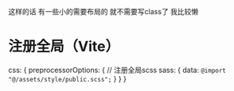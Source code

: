 这样的话 有一些小的需要布局的 就不需要写class了 我比较懒
# 注册全局（Vite）
  css: {
    preprocessorOptions: {
      // 注册全局scss
      sass: {
        data: `@import "@/assets/style/public.scss";`
      }
    }
  }
